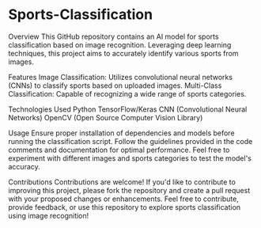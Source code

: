 # Sports-Classification

Overview
This GitHub repository contains an AI model for sports classification based on image recognition. Leveraging deep learning techniques, this project aims to accurately identify various sports from images.

Features
Image Classification: Utilizes convolutional neural networks (CNNs) to classify sports based on uploaded images.
Multi-Class Classification: Capable of recognizing a wide range of sports categories.

Technologies Used
Python
TensorFlow/Keras
CNN (Convolutional Neural Networks)
OpenCV (Open Source Computer Vision Library)

Usage
Ensure proper installation of dependencies and models before running the classification script.
Follow the guidelines provided in the code comments and documentation for optimal performance.
Feel free to experiment with different images and sports categories to test the model's accuracy.

Contributions
Contributions are welcome! If you'd like to contribute to improving this project, please fork the repository and create a pull request with your proposed changes or enhancements.
Feel free to contribute, provide feedback, or use this repository to explore sports classification using image recognition!
